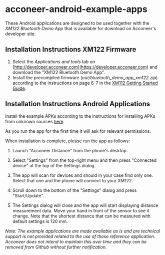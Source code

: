 # acconeer-android-example-apps

These Android applications are designed to be used together with the _XM122 Bluetooth Demo App_ that is available for download on Acconeer's developer site.

## Installation Instructions XM122 Firmware

  1. Select the _Applications and tools_ tab on  [http://developer.acconeer.com](https://developer.acconeer.com) and download the "XM122 Bluetooth Demo App". 
  2. Install the precompiled firmware (_out/bluetooth_demo_app_xm122.zip_) according to the instructions on page 6-7 in the [XM112 Getting Started Guide](https://developer.acconeer.com/download/getting-started-guide-xm122-pdf/). 

## Installation Instructions Android Applications

Install the example APKs according to the instructions for installing APKs from unknown sources [here](https://developer.android.com/distribute/marketing-tools/alternative-distribution#unknown-sources).

As you run the app for the first time it will ask for relevant permissions.

When installation is complete, please run the app as follows:

1. Launch "Acconeer Distance" from the phone's desktop.

2. Select "Settings" from the top-right menu and then press "Connected device" at the top of the Settings dialog.

3. The app will scan for devices and should in your case find only one. Select that one and the phone will connect to your XM122.

4. Scroll down to the bottom of the "Settings" dialog and press "Start/Update".

5. The Settings dialog will close and the app will start displaying distance measurement data. Move your hand in front of the sensor to see it change. Note that the shortest distance that can be measured with default settings is 120 mm.


_Note: The example applications are made available as is and are technical support is not provided related to the use of these reference application. Acconeer does not intend to maintain this over time and they can be removed from Github without further notification._
